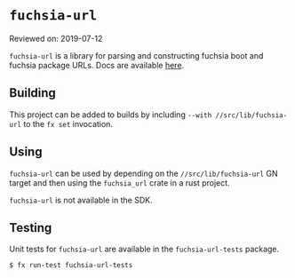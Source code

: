 # `fuchsia-url`

Reviewed on: 2019-07-12

`fuchsia-url` is a library for parsing and constructing fuchsia boot and fuchsia
package URLs. Docs are available
[here](https://fuchsia-docs.firebaseapp.com/rust/fuchsia-url/index.html).

## Building

This project can be added to builds by including `--with //src/lib/fuchsia-url`
to the `fx set` invocation.

## Using

`fuchsia-url` can be used by depending on the `//src/lib/fuchsia-url`
GN target and then using the `fuchsia_url` crate in a rust project.

`fuchsia-url` is not available in the SDK.

## Testing

Unit tests for `fuchsia-url` are available in the `fuchsia-url-tests` package.

```
$ fx run-test fuchsia-url-tests
```
